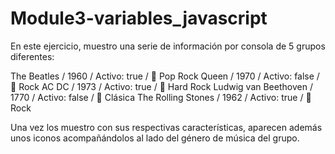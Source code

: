 # Module3-variables_javascript

En este ejercicio, muestro una serie de información por consola de 5 grupos diferentes:

The Beatles / 1960 / Activo: true / 🎵 Pop Rock
Queen / 1970 / Activo: false / 🎸 Rock
AC DC / 1973 / Activo: true / 🤘 Hard Rock
Ludwig van Beethoven / 1770 / Activo: false / 🎼 Clásica
The Rolling Stones / 1962 / Activo: true / 🎸 Rock

Una vez los muestro con sus respectivas características, aparecen además unos iconos acompañándolos al lado del género de música del grupo.